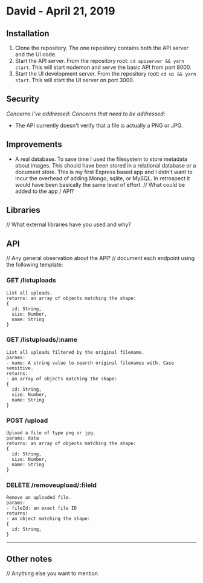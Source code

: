 # David - April 21, 2019
## Installation
1. Clone the repository. The one repository contains both the API server and the UI code.
2. Start the API server. From the repository root: `cd apiserver && yarn start`. This will start nodemon and serve the basic API from port 8000.
3. Start the UI development server. From the repository root: `cd ui && yarn start`. This will start the UI server on port 3000.

## Security
*Concerns I've addressed:*
*Concerns that need to be addressed:*
- The API currently doesn't verify that a file is actually a PNG or JPG.

## Improvements
- A real database. To save time I used the filesystem to store metadata about images. This should have been stored in a relational database or a document store. This is my first Express based app and I didn't want to incur the overhead of adding Mongo, sqlite, or MySQL. In retrospect it would have been basically the same level of effort.
// What could be added to the app / API?

## Libraries
// What external libraries have you used and why?

## API
// Any general observation about the API?
// document each endpoint using the following template:
### GET /listuploads
```
List all uploads.
returns: an array of objects matching the shape:
{
  id: String,
  size: Number,
  name: String
}
```
### GET /listuploads/:name
```
List all uploads filtered by the original filename.
params:
- name: A string value to search original filenames with. Case sensitive.
returns:
- an array of objects matching the shape:
{
  id: String,
  size: Number,
  name: String
}
```
### POST /upload
```
Upload a file of type png or jpg.
params: data
returns: an array of objects matching the shape:
{
  id: String,
  size: Number,
  name: String
}
```
### DELETE /removeupload/:fileId
```
Remove an uploaded file.
params:
- fileId: an exact file ID 
returns:
- an object matching the shape:
{
  id: String,
}
```
---
## Other notes
// Anything else you want to mention